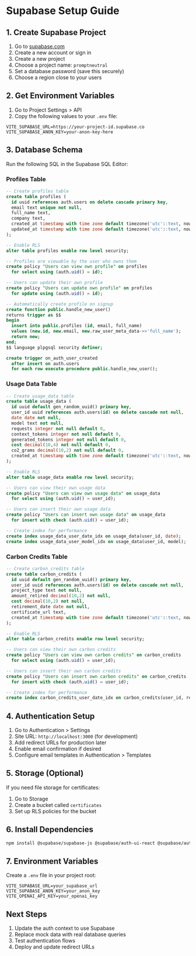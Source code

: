 # Supabase Setup Guide

## 1. Create Supabase Project

1. Go to [supabase.com](https://supabase.com)
2. Create a new account or sign in
3. Create a new project
4. Choose a project name: `promptneutral`
5. Set a database password (save this securely)
6. Choose a region close to your users

## 2. Get Environment Variables

1. Go to Project Settings > API
2. Copy the following values to your `.env` file:

```env
VITE_SUPABASE_URL=https://your-project-id.supabase.co
VITE_SUPABASE_ANON_KEY=your-anon-key-here
```

## 3. Database Schema

Run the following SQL in the Supabase SQL Editor:

### Profiles Table
```sql
-- Create profiles table
create table profiles (
  id uuid references auth.users on delete cascade primary key,
  email text unique not null,
  full_name text,
  company text,
  created_at timestamp with time zone default timezone('utc'::text, now()) not null,
  updated_at timestamp with time zone default timezone('utc'::text, now()) not null
);

-- Enable RLS
alter table profiles enable row level security;

-- Profiles are viewable by the user who owns them
create policy "Users can view own profile" on profiles
  for select using (auth.uid() = id);

-- Users can update their own profile
create policy "Users can update own profile" on profiles
  for update using (auth.uid() = id);

-- Automatically create profile on signup
create function public.handle_new_user()
returns trigger as $$
begin
  insert into public.profiles (id, email, full_name)
  values (new.id, new.email, new.raw_user_meta_data->>'full_name');
  return new;
end;
$$ language plpgsql security definer;

create trigger on_auth_user_created
  after insert on auth.users
  for each row execute procedure public.handle_new_user();
```

### Usage Data Table
```sql
-- Create usage_data table
create table usage_data (
  id uuid default gen_random_uuid() primary key,
  user_id uuid references auth.users(id) on delete cascade not null,
  date date not null,
  model text not null,
  requests integer not null default 0,
  context_tokens integer not null default 0,
  generated_tokens integer not null default 0,
  cost decimal(10,4) not null default 0,
  co2_grams decimal(10,2) not null default 0,
  created_at timestamp with time zone default timezone('utc'::text, now()) not null
);

-- Enable RLS
alter table usage_data enable row level security;

-- Users can view their own usage data
create policy "Users can view own usage data" on usage_data
  for select using (auth.uid() = user_id);

-- Users can insert their own usage data
create policy "Users can insert own usage data" on usage_data
  for insert with check (auth.uid() = user_id);

-- Create index for performance
create index usage_data_user_date_idx on usage_data(user_id, date);
create index usage_data_user_model_idx on usage_data(user_id, model);
```

### Carbon Credits Table
```sql
-- Create carbon_credits table
create table carbon_credits (
  id uuid default gen_random_uuid() primary key,
  user_id uuid references auth.users(id) on delete cascade not null,
  project_type text not null,
  amount_retired decimal(10,2) not null,
  cost decimal(10,2) not null,
  retirement_date date not null,
  certificate_url text,
  created_at timestamp with time zone default timezone('utc'::text, now()) not null
);

-- Enable RLS
alter table carbon_credits enable row level security;

-- Users can view their own carbon credits
create policy "Users can view own carbon credits" on carbon_credits
  for select using (auth.uid() = user_id);

-- Users can insert their own carbon credits
create policy "Users can insert own carbon credits" on carbon_credits
  for insert with check (auth.uid() = user_id);

-- Create index for performance
create index carbon_credits_user_date_idx on carbon_credits(user_id, retirement_date);
```

## 4. Authentication Setup

1. Go to Authentication > Settings
2. Site URL: `http://localhost:3000` (for development)
3. Add redirect URLs for production later
4. Enable email confirmation if desired
5. Configure email templates in Authentication > Templates

## 5. Storage (Optional)

If you need file storage for certificates:

1. Go to Storage
2. Create a bucket called `certificates`
3. Set up RLS policies for the bucket

## 6. Install Dependencies

```bash
npm install @supabase/supabase-js @supabase/auth-ui-react @supabase/auth-ui-shared
```

## 7. Environment Variables

Create a `.env` file in your project root:

```env
VITE_SUPABASE_URL=your_supabase_url
VITE_SUPABASE_ANON_KEY=your_anon_key
VITE_OPENAI_API_KEY=your_openai_key
```

## Next Steps

1. Update the auth context to use Supabase
2. Replace mock data with real database queries
3. Test authentication flows
4. Deploy and update redirect URLs